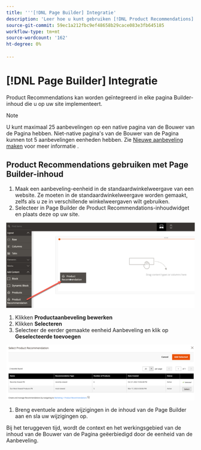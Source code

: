 ```yaml
---
title: '''[!DNL Page Builder] Integratie'
description: 'Leer hoe u kunt gebruiken [!DNL Product Recommendations] eenheden in Page Builder.'
source-git-commit: 59ec1a212fbc9ef48658b29cace083e3fb645185
workflow-type: tm+mt
source-wordcount: '162'
ht-degree: 0%

---
```


# [!DNL Page Builder] Integratie

Product Recommendations kan worden geïntegreerd in elke pagina Builder-inhoud die u op uw site implementeert.

>[!NOTE]
>
> U kunt maximaal 25 aanbevelingen op een native pagina van de Bouwer van de Pagina hebben. Niet-native pagina&#39;s van de Bouwer van de Pagina kunnen tot 5 aanbevelingen eenheden hebben. Zie [Nieuwe aanbeveling maken](create.md) voor meer informatie .

## Product Recommendations gebruiken met Page Builder-inhoud

1. Maak een aanbeveling-eenheid in de standaardwinkelweergave van een website. Ze moeten in de standaardwinkelweergave worden gemaakt, zelfs als u ze in verschillende winkelweergaven wilt gebruiken.
1. Selecteer in Page Builder de Product Recommendations-inhoudwidget en plaats deze op uw site.

![Aanbeveling-eenheid invoegen](assets/pb-insert.png)

1. Klikken **Productaanbeveling bewerken**
1. Klikken **Selecteren**
1. Selecteer de eerder gemaakte eenheid Aanbeveling en klik op **Geselecteerde toevoegen**

![Aanbeveling-eenheid invoegen](assets/pb-select.png)

1. Breng eventuele andere wijzigingen in de inhoud van de Page Builder aan en sla uw wijzigingen op.

Bij het teruggeven tijd, wordt de context en het werkingsgebied van de inhoud van de Bouwer van de Pagina geëerbiedigd door de eenheid van de Aanbeveling.
